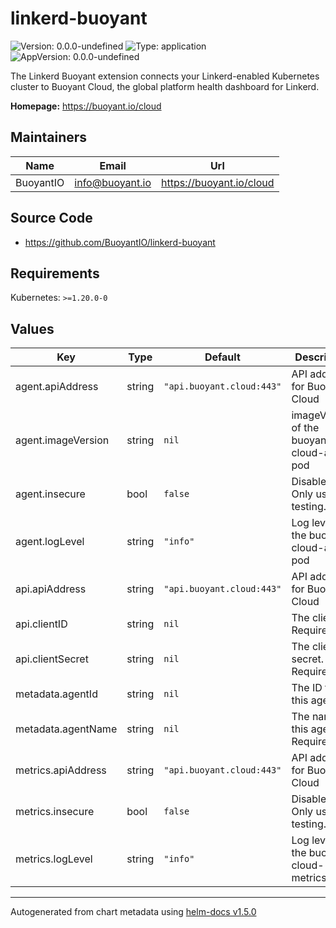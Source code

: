 # linkerd-buoyant

![Version: 0.0.0-undefined](https://img.shields.io/badge/Version-0.0.0--undefined-informational?style=flat-square) ![Type: application](https://img.shields.io/badge/Type-application-informational?style=flat-square) ![AppVersion: 0.0.0-undefined](https://img.shields.io/badge/AppVersion-0.0.0--undefined-informational?style=flat-square)

The Linkerd Buoyant extension connects your Linkerd-enabled Kubernetes cluster to Buoyant Cloud, the global platform health dashboard for Linkerd.

**Homepage:** <https://buoyant.io/cloud>

## Maintainers

| Name | Email | Url |
| ---- | ------ | --- |
| BuoyantIO | info@buoyant.io | https://buoyant.io/cloud |

## Source Code

* <https://github.com/BuoyantIO/linkerd-buoyant>

## Requirements

Kubernetes: `>=1.20.0-0`

## Values

| Key | Type | Default | Description |
|-----|------|---------|-------------|
| agent.apiAddress | string | `"api.buoyant.cloud:443"` | API address for Buoyant Cloud |
| agent.imageVersion | string | `nil` | imageVersion of the buoyant-cloud-agent pod |
| agent.insecure | bool | `false` | Disable TLS. Only use for testing. |
| agent.logLevel | string | `"info"` | Log level for the buoyant-cloud-agent pod |
| api.apiAddress | string | `"api.buoyant.cloud:443"` | API address for Buoyant Cloud |
| api.clientID | string | `nil` | The client id. Required. |
| api.clientSecret | string | `nil` | The client secret. Required. |
| metadata.agentId | string | `nil` | The ID for this agent |
| metadata.agentName | string | `nil` | The name for this agent. Required. |
| metrics.apiAddress | string | `"api.buoyant.cloud:443"` | API address for Buoyant Cloud |
| metrics.insecure | bool | `false` | Disable TLS. Only use for testing. |
| metrics.logLevel | string | `"info"` | Log level for the buoyant-cloud-metrics pod |

----------------------------------------------
Autogenerated from chart metadata using [helm-docs v1.5.0](https://github.com/norwoodj/helm-docs/releases/v1.5.0)
